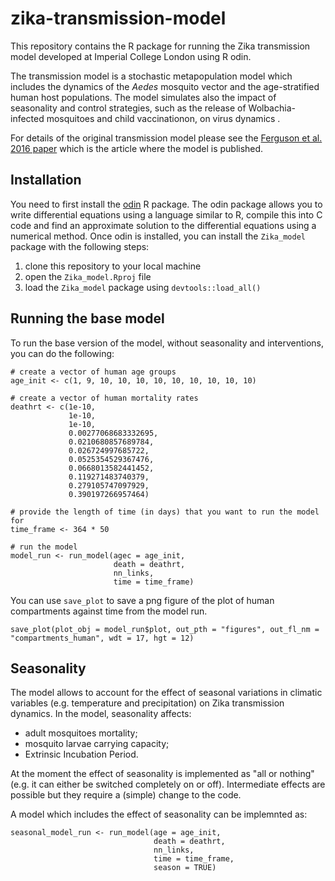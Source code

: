 # zika-transmission-model
This repository contains the R package for running the Zika transmission model 
developed at Imperial College London using R odin.

The transmission model is a stochastic metapopulation model which includes the 
dynamics of the _Aedes_ mosquito vector and the age-stratified human host 
populations. The model simulates also the impact of seasonality and control 
strategies, such as the release of Wolbachia-infected mosquitoes and child 
vaccinationon, on virus dynamics .

For details of the original transmission model please see the 
[Ferguson et al. 2016 paper](https://science.sciencemag.org/content/353/6297/353) 
which is the article where the model is published.

## Installation
You need to first install the [odin](https://github.com/mrc-ide/odin) R package. 
The odin package allows you to write differential equations using a language 
similar to R, compile this into C code and find an approximate solution to the 
differential equations using a numerical method. 
Once odin is installed, you can install the `Zika_model` package with the 
following steps:  

1. clone this repository to your local machine 
2. open the `Zika_model.Rproj` file
3. load the `Zika_model` package using `devtools::load_all()`

## Running the base model
To run the base version of the model, without seasonality and interventions, 
you can do the following:

```
# create a vector of human age groups 
age_init <- c(1, 9, 10, 10, 10, 10, 10, 10, 10, 10, 10)
  
# create a vector of human mortality rates 
deathrt <- c(1e-10, 
             1e-10, 
             1e-10, 
             0.00277068683332695, 
             0.0210680857689784,
             0.026724997685722,
             0.0525354529367476,
             0.0668013582441452,
             0.119271483740379,
             0.279105747097929,
             0.390197266957464)
             
# provide the length of time (in days) that you want to run the model for
time_frame <- 364 * 50
  
# run the model
model_run <- run_model(agec = age_init,
                       death = deathrt,
                       nn_links,
                       time = time_frame)
```
  
You can use `save_plot` to save a png figure of the plot of human compartments 
against time from the model run.

```
save_plot(plot_obj = model_run$plot, out_pth = "figures", out_fl_nm = "compartments_human", wdt = 17, hgt = 12)
```

## Seasonality 
The model allows to account for the effect of seasonal variations in climatic 
variables (e.g. temperature and precipitation) on Zika transmission dynamics. 
In the model, seasonality affects: 

* adult mosquitoes mortality;
* mosquito larvae carrying capacity;
* Extrinsic Incubation Period.

At the moment the effect of seasonality is implemented as "all or nothing" 
(e.g. it can either be switched completely on or off). 
Intermediate effects are possible but they require a (simple) change to the code.

A model which includes the effect of seasonality can be implemnted as:

```
seasonal_model_run <- run_model(age = age_init,
                                death = deathrt,
                                nn_links,
                                time = time_frame,
                                season = TRUE)
```
